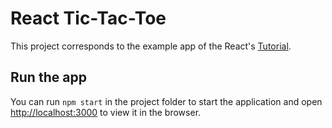 # React Tic-Tac-Toe
This project corresponds to the example app of the React's [Tutorial](https://reactjs.org/tutorial/tutorial.html).

## Run the app
You can run `npm start` in the project folder to start the application and open [http://localhost:3000](http://localhost:3000) to view it in the browser.

